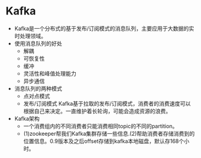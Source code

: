 # Kafka
- Kafka是一个分布式的基于发布/订阅模式的消息队列，主要应用于大数据的实时处理领域。
- 使用消息队列的好处
    - 解耦
    - 可恢复性
    - 缓冲
    - 灵活性和峰值处理能力
    - 异步通信
- 消息队列的两种模式
    - 点对点模式
    - 发布/订阅模式 Kafka基于拉取的发布/订阅模式，消费者的消费速度可以根据自己来决定。一直维护着长轮询，可能会造成资源的浪费。
- Kafka架构
    - 一个消费组内的不同消费者只能消费相同topic的不同的partition。
    - (1)zookeeper帮我们Kafka集群存储一些信息.(2)帮助消费者存储消费到的位置信息。0.9版本及之后offset存储到kafka本地磁盘，默认存168个小时。